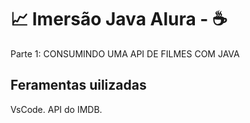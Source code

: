 # 📈 Imersão  Java  Alura - ☕
Parte 1:
CONSUMINDO UMA API DE FILMES COM JAVA

## Feramentas uilizadas
VsCode.
API do IMDB.


